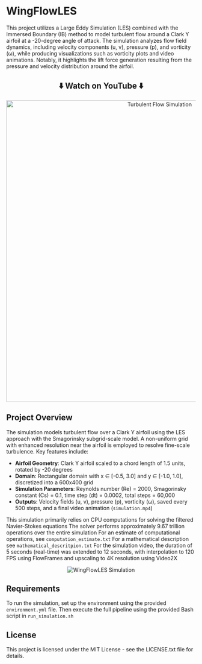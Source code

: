 # WingFlowLES

This project utilizes a Large Eddy Simulation (LES) combined with the Immersed Boundary (IB) method to model turbulent flow around a Clark Y airfoil at a -20-degree angle of attack. The simulation analyzes flow field dynamics, including velocity components (u, v), pressure (p), and vorticity (ω), while producing visualizations such as vorticity plots and video animations. Notably, it highlights the lift force generation resulting from the pressure and velocity distribution around the airfoil.

<h2 align="center">⬇️ Watch on YouTube ⬇️</h2>

<p align="center">
  <a href="https://www.youtube.com/watch?v=CqgccimCQGE">
    <img src="https://img.youtube.com/vi/CqgccimCQGE/maxresdefault.jpg" alt="Turbulent Flow Simulation" width="800"/>
  </a>
</p>

## Project Overview

The simulation models turbulent flow over a Clark Y airfoil using the LES approach with the Smagorinsky subgrid-scale model. A non-uniform grid with enhanced resolution near the airfoil is employed to resolve fine-scale turbulence. Key features include:
- **Airfoil Geometry**: Clark Y airfoil scaled to a chord length of 1.5 units, rotated by -20 degrees
- **Domain**: Rectangular domain with x ∈ [-0.5, 3.0] and y ∈ [-1.0, 1.0], discretized into a 600x400 grid
- **Simulation Parameters**: Reynolds number (Re) = 2000, Smagorinsky constant (Cs) = 0.1, time step (dt) = 0.0002, total steps = 60,000
- **Outputs**: Velocity fields (u, v), pressure (p), vorticity (ω), saved every 500 steps, and a final video animation (`simulation.mp4`)

This simulation primarily relies on CPU computations for solving the filtered Navier-Stokes equations
The solver performs approximately 9.67 trillion operations over the entire simulation
For an estimate of computational operations, see `computation_estimate.txt`
For a mathematical description see `mathematical_descritpion.txt`
For the simulation video, the duration of 5 seconds (real-time) was extended to 12 seconds, with interpolation to 120 FPS using FlowFrames and upscaling to 4K resolution using Video2X

<p align="center">
  <img src="data/simulation.gif" alt="WingFlowLES Simulation">
</p>

## Requirements

To run the simulation, set up the environment using the provided `environment.yml` file. Then execute the full pipeline using the provided Bash script in `run_simulation.sh`

## License

This project is licensed under the MIT License - see the LICENSE.txt file for details. 



